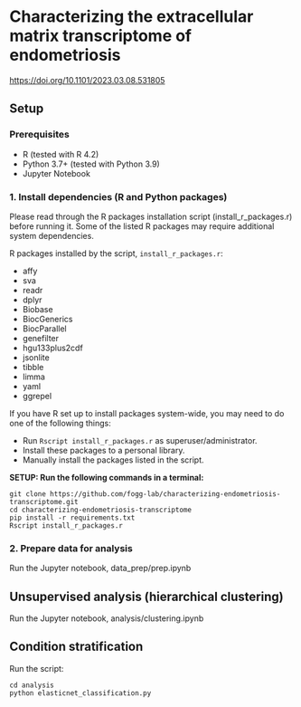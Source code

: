 # Characterizing the extracellular matrix transcriptome of endometriosis

https://doi.org/10.1101/2023.03.08.531805

## Setup

### Prerequisites

- R (tested with R 4.2)
- Python 3.7+ (tested with Python 3.9)
- Jupyter Notebook

### 1. Install dependencies (R and Python packages)

Please read through the R packages installation script (install_r_packages.r) before running it. Some of the listed R packages may require additional system dependencies.

R packages installed by the script, `install_r_packages.r`:
- affy
- sva
- readr
- dplyr
- Biobase
- BiocGenerics
- BiocParallel
- genefilter
- hgu133plus2cdf
- jsonlite
- tibble
- limma
- yaml
- ggrepel

If you have R set up to install packages system-wide, you may need to do one of the following things:
- Run `Rscript install_r_packages.r` as superuser/administrator.
- Install these packages to a personal library.
- Manually install the packages listed in the script.

**SETUP: Run the following commands in a terminal:**

```
git clone https://github.com/fogg-lab/characterizing-endometriosis-transcriptome.git
cd characterizing-endometriosis-transcriptome
pip install -r requirements.txt
Rscript install_r_packages.r
```

### 2. Prepare data for analysis

Run the Jupyter notebook, data_prep/prep.ipynb

## Unsupervised analysis (hierarchical clustering)

Run the Jupyter notebook, analysis/clustering.ipynb

## Condition stratification

Run the script:

```
cd analysis
python elasticnet_classification.py
```
